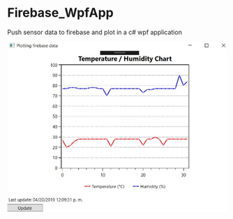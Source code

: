 # Firebase_WpfApp
Push sensor data to firebase and plot in a c# wpf application

![Output](https://github.com/pangoro24/Firebase_WpfApp/blob/master/images/demo.jpg "Test demo image")
